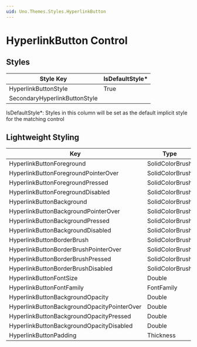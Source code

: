 ```yaml
---
uid: Uno.Themes.Styles.HyperlinkButton
---
```


# HyperlinkButton Control

## Styles

Style Key|IsDefaultStyle*
-|-
HyperlinkButtonStyle|True
SecondaryHyperlinkButtonStyle|

IsDefaultStyle*: Styles in this column will be set as the default implicit style for the matching control

## Lightweight Styling

Key|Type|Value
-|-|-
HyperlinkButtonForeground|SolidColorBrush|PrimaryBrush
HyperlinkButtonForegroundPointerOver|SolidColorBrush|PrimaryBrush
HyperlinkButtonForegroundPressed|SolidColorBrush|PrimaryBrush
HyperlinkButtonForegroundDisabled|SolidColorBrush|OnSurfaceLowBrush
HyperlinkButtonBackground|SolidColorBrush|SystemControlTransparentBrush
HyperlinkButtonBackgroundPointerOver|SolidColorBrush|SystemControlTransparentBrush
HyperlinkButtonBackgroundPressed|SolidColorBrush|SystemControlTransparentBrush
HyperlinkButtonBackgroundDisabled|SolidColorBrush|SystemControlTransparentBrush
HyperlinkButtonBorderBrush|SolidColorBrush|SystemControlTransparentBrush
HyperlinkButtonBorderBrushPointerOver|SolidColorBrush|SystemControlTransparentBrush
HyperlinkButtonBorderBrushPressed|SolidColorBrush|SystemControlTransparentBrush
HyperlinkButtonBorderBrushDisabled|SolidColorBrush|SystemControlTransparentBrush
HyperlinkButtonFontSize|Double|LabelLargeFontSize
HyperlinkButtonFontFamily|FontFamily|MaterialRegularFontFamily
HyperlinkButtonBackgroundOpacity|Double|1
HyperlinkButtonBackgroundOpacityPointerOver|Double|MediumOpacity
HyperlinkButtonBackgroundOpacityPressed|Double|LowOpacity
HyperlinkButtonBackgroundOpacityDisabled|Double|1
HyperlinkButtonPadding|Thickness|0
